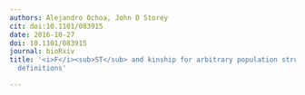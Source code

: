 ```yaml
---
authors: Alejandro Ochoa, John D Storey
cit: doi:10.1101/083915
date: 2016-10-27
doi: 10.1101/083915
journal: bioRxiv
title: '<i>F</i><sub>ST</sub> and kinship for arbitrary population structures I: Generalized
  definitions'

---
```

